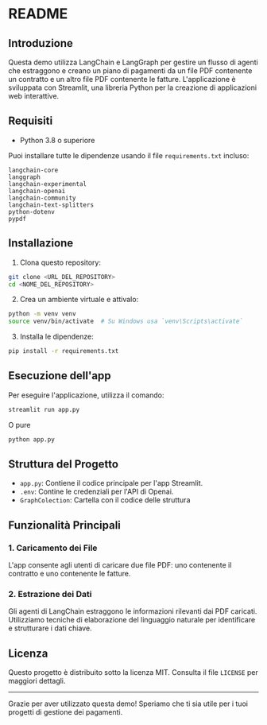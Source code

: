 # README

## Introduzione

Questa demo utilizza LangChain e LangGraph per gestire un flusso di agenti che estraggono e creano un piano di pagamenti da un file PDF contenente un contratto e un altro file PDF contenente le fatture. L'applicazione è sviluppata con Streamlit, una libreria Python per la creazione di applicazioni web interattive.

## Requisiti

- Python 3.8 o superiore

Puoi installare tutte le dipendenze usando il file `requirements.txt` incluso:

```streamlit
langchain-core
langgraph
langchain-experimental
langchain-openai
langchain-community
langchain-text-splitters
python-dotenv
pypdf
```

## Installazione

1. Clona questo repository:

```bash
git clone <URL_DEL_REPOSITORY>
cd <NOME_DEL_REPOSITORY>
```

2. Crea un ambiente virtuale e attivalo:

```bash
python -m venv venv
source venv/bin/activate  # Su Windows usa `venv\Scripts\activate`
```

3. Installa le dipendenze:

```bash
pip install -r requirements.txt
```

## Esecuzione dell'app

Per eseguire l'applicazione, utilizza il comando:

```bash
streamlit run app.py
```
O pure  

```bash
python app.py
```

## Struttura del Progetto

- `app.py`: Contiene il codice principale per l'app Streamlit.
- `.env`: Contine le credenziali per l'API di Openai.
- `GraphColection`: Cartella con il codice delle struttura 

## Funzionalità Principali

### 1. Caricamento dei File

L'app consente agli utenti di caricare due file PDF: uno contenente il contratto e uno contenente le fatture.

### 2. Estrazione dei Dati

Gli agenti di LangChain estraggono le informazioni rilevanti dai PDF caricati. Utilizziamo tecniche di elaborazione del linguaggio naturale per identificare e strutturare i dati chiave.

## Licenza

Questo progetto è distribuito sotto la licenza MIT. Consulta il file `LICENSE` per maggiori dettagli.

---

Grazie per aver utilizzato questa demo! Speriamo che ti sia utile per i tuoi progetti di gestione dei pagamenti.